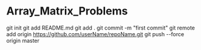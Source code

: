 # Array_Matrix_Problems

git init
git add README.md
git add .
git commit -m "first commit"
git remote add origin https://github.com/userName/repoName.git
git push --force origin master
